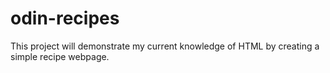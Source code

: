 # odin-recipes

This project will demonstrate my current knowledge of HTML by creating a simple recipe webpage. 